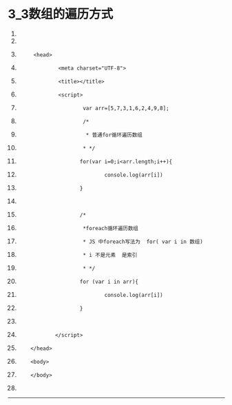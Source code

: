 ﻿
# 3_3数组的遍历方式




1.  <!DOCTYPE html>
2.  <html>
3.          <head>
4.                  <meta charset="UTF-8">
5.                  <title></title>
6.                  <script>
7.                          var arr=[5,7,3,1,6,2,4,9,8];
8.                          /*
9.                           * 普通for循环遍历数组
10.                          * */
11.                         for(var i=0;i<arr.length;i++){
12.                                 console.log(arr[i])
13.                         }
14.                         
15.                         /*
16.                          *foreach循环遍历数组
17.                          * JS 中foreach写法为  for( var i in 数组)
18.                          * i 不是元素  是索引
19.                          * */
20.                         for (var i in arr){
21.                                 console.log(arr[i])
22.                         }
23.                         
24.                 </script>
25.         </head>
26.         <body>
27.         </body>
28. </html> 






------------------------------------------------------------

